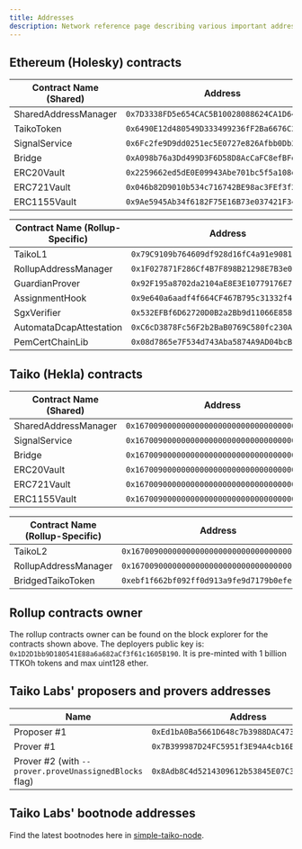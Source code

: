 ```yaml
---
title: Addresses
description: Network reference page describing various important addresses on Taiko.
---
```


## Ethereum (Holesky) contracts


| Contract Name (Shared)          | Address                                      |
| ----------------------- | -------------------------------------------- |
| SharedAddressManager    | `0x7D3338FD5e654CAC5B10028088624CA1D64e74f7` |
| TaikoToken              | `0x6490E12d480549D333499236fF2Ba6676C296011` |
| SignalService           | `0x6Fc2fe9D9dd0251ec5E0727e826Afbb0Db2CBe0D` |
| Bridge                  | `0xA098b76a3Dd499D3F6D58D8AcCaFC8efBFd06807` |
| ERC20Vault              | `0x2259662ed5dE0E09943Abe701bc5f5a108eABBAa` |
| ERC721Vault             | `0x046b82D9010b534c716742BE98ac3FEf3f2EC99f` |
| ERC1155Vault            | `0x9Ae5945Ab34f6182F75E16B73e037421F341fEe3` |


| Contract Name (Rollup-Specific)         | Address                                      |
| ----------------------- | -------------------------------------------- |
| TaikoL1                 | `0x79C9109b764609df928d16fC4a91e9081F7e87DB` |
| RollupAddressManager    | `0x1F027871F286Cf4B7F898B21298E7B3e090a8403` |
| GuardianProver          | `0x92F195a8702da2104aE8E3E10779176E7C35d6BC` |
| AssignmentHook          | `0x9e640a6aadf4f664CF467B795c31332f44AcBe6c` |
| SgxVerifier             | `0x532EFBf6D62720D0B2a2Bb9d11066E8588cAE6D9` |
| AutomataDcapAttestation | `0xC6cD3878Fc56F2b2BaB0769C580fc230A95e1398` |
| PemCertChainLib         | `0x08d7865e7F534d743Aba5874A9AD04bcB223a92E` |

## Taiko (Hekla) contracts

| Contract Name (Shared)       | Address                                      |
| -------------------- | -------------------------------------------- |
| SharedAddressManager | `0x1670090000000000000000000000000000000006` |
| SignalService        | `0x1670090000000000000000000000000000000005` |
| Bridge               | `0x1670090000000000000000000000000000000001` |
| ERC20Vault           | `0x1670090000000000000000000000000000000002` |
| ERC721Vault          | `0x1670090000000000000000000000000000000003` |
| ERC1155Vault         | `0x1670090000000000000000000000000000000004` |

| Contract Name (Rollup-Specific)        | Address                                      |
| -------------------- | -------------------------------------------- |
| TaikoL2              | `0x1670090000000000000000000000000000010001` |
| RollupAddressManager | `0x1670090000000000000000000000000000010002` |
| BridgedTaikoToken    | `0xebf1f662bf092ff0d913a9fe9d7179b0efef1611` |

## Rollup contracts owner

The rollup contracts owner can be found on the block explorer for the contracts shown above. The deployers public key is: `0x1D2D1bb9D180541E88a6a682aCf3f61c1605B190`. It is pre-minted with 1 billion TTKOh tokens and max uint128 ether.

## Taiko Labs' proposers and provers addresses

| Name                                                   | Address                                      |
| ------------------------------------------------------ | -------------------------------------------- |
| Proposer #1                                            | `0xEd1bA0Ba5661D648c7b3988DAC473F60403aff1e` |
| Prover #1                                              | `0x7B399987D24FC5951f3E94A4cb16E87414bF2229` |
| Prover #2 (with `--prover.proveUnassignedBlocks` flag) | `0x8Adb8C4d5214309612b53845E07C3Cb5BB4E8CF0` |

## Taiko Labs' bootnode addresses

Find the latest bootnodes here in [simple-taiko-node](https://github.com/taikoxyz/simple-taiko-node/blob/main/.env.sample).
